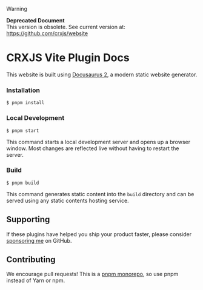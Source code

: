 > [!WARNING]  
> **Deprecated Document**  
> This version is obsolete. See current version at:  
> <https://github.com/crxjs/website>

# CRXJS Vite Plugin Docs

This website is built using [Docusaurus 2](https://docusaurus.io/), a modern
static website generator.

### Installation

```
$ pnpm install
```

### Local Development

```
$ pnpm start
```

This command starts a local development server and opens up a browser window.
Most changes are reflected live without having to restart the server.

### Build

```
$ pnpm build
```

This command generates static content into the `build` directory and can be
served using any static contents hosting service.

## Supporting

If these plugins have helped you ship your product faster, please consider
[sponsoring me](https://github.com/sponsors/jacksteamdev) on GitHub.

## Contributing

We encourage pull requests! This is a
[pnpm monorepo](https://pnpm.io/workspaces), so use pnpm instead of Yarn or npm.
